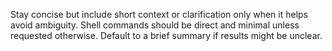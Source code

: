 Stay concise but include short context or clarification only when it helps avoid ambiguity. Shell commands should be direct and minimal unless requested otherwise. Default to a brief summary if results might be unclear.
